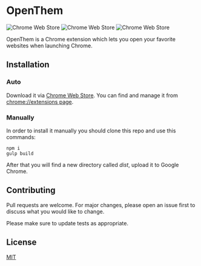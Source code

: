 # OpenThem

![Chrome Web Store](https://img.shields.io/chrome-web-store/v/cpedieeiekinilakigngnppinnnkgkpl) ![Chrome Web Store](https://img.shields.io/chrome-web-store/price/cpedieeiekinilakigngnppinnnkgkpl) ![Chrome Web Store](https://img.shields.io/chrome-web-store/stars/cpedieeiekinilakigngnppinnnkgkpl)

OpenThem is a Chrome extension which lets you open your favorite websites when launching Chrome.

## Installation

### Auto

Download it via [Chrome Web Store](https://chrome.google.com/webstore/detail/openthem/cpedieeiekinilakigngnppinnnkgkpl). You can find and manage it from [chrome://extensions page](chrome://extensions).

### Manually

In order to install it manually you should clone this repo and use this commands:

```
npm i
gulp build
```
After that you will find a new directory called *dist*, upload it to Google Chrome.


## Contributing
Pull requests are welcome. For major changes, please open an issue first to discuss what you would like to change.

Please make sure to update tests as appropriate.

## License
[MIT](https://choosealicense.com/licenses/mit/)
